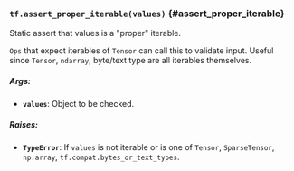 ### `tf.assert_proper_iterable(values)` {#assert_proper_iterable}

Static assert that values is a "proper" iterable.

`Ops` that expect iterables of `Tensor` can call this to validate input.
Useful since `Tensor`, `ndarray`, byte/text type are all iterables themselves.

##### Args:


*  <b>`values`</b>: Object to be checked.

##### Raises:


*  <b>`TypeError`</b>: If `values` is not iterable or is one of
    `Tensor`, `SparseTensor`, `np.array`, `tf.compat.bytes_or_text_types`.

